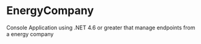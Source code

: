 # EnergyCompany

Console Application using .NET 4.6 or greater that manage endpoints from a energy company
